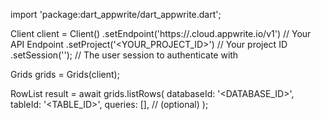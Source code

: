 import 'package:dart_appwrite/dart_appwrite.dart';

Client client = Client()
    .setEndpoint('https://<REGION>.cloud.appwrite.io/v1') // Your API Endpoint
    .setProject('<YOUR_PROJECT_ID>') // Your project ID
    .setSession(''); // The user session to authenticate with

Grids grids = Grids(client);

RowList result = await grids.listRows(
    databaseId: '<DATABASE_ID>',
    tableId: '<TABLE_ID>',
    queries: [], // (optional)
);
